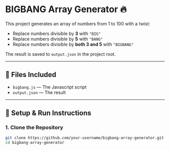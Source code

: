 # BIGBANG Array Generator 🔥

This project generates an array of numbers from 1 to 100 with a twist:

- Replace numbers divisible by **3** with `"BIG"`
- Replace numbers divisible by **5** with `"BANG"`
- Replace numbers divisible by **both 3 and 5** with `"BIGBANG"`

The result is saved to `output.json` in the project root.

---

## 📁 Files Included

- `bigbang.js` — The Javascript script
- `output.json` — The result

---

## 🚀 Setup & Run Instructions

### 1. Clone the Repository

```bash
git clone https://github.com/your-username/bigbang-array-generator.git
cd bigbang-array-generator
